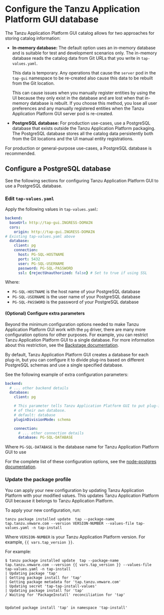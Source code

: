 # Configure the Tanzu Application Platform GUI database

The Tanzu Application Platform GUI catalog allows for two approaches for storing catalog information:

- **In-memory database:**
  The default option uses an in-memory database and is suitable for test and development scenarios only.
  The in-memory database reads the catalog data from Git URLs that you write in `tap-values.yaml`.

  This data is temporary. Any operations that cause the `server` pod in the `tap-gui` namespace
  to be re-created also cause this data to be rebuilt from the Git location.

  This can cause issues when you manually register entities by using the UI because they only exist
  in the database and are lost when that in-memory database is rebuilt.
  If you choose this method, you lose all user preferences and any manually registered entities when
  the Tanzu Application Platform GUI server pod is re-created.

- **PostgreSQL database:**
  For production use-cases, use a PostgreSQL database that exists outside the
  Tanzu Application Platform packaging.
  The PostgreSQL database stores all the catalog data persistently both from the Git locations and
  the UI manual entity registrations.

For production or general-purpose use-cases, a PostgreSQL database is recommended.

## <a id="config-postgresql"></a> Configure a PostgreSQL database

See the following sections for configuring Tanzu Application Platform GUI to use a PostgreSQL database.

### <a id="postgresql-edit-values"></a> Edit `tap-values.yaml`

Apply the following values in `tap-values.yaml`:

```yaml
backend:
  baseUrl: http://tap-gui.INGRESS-DOMAIN
  cors:
    origin: http://tap-gui.INGRESS-DOMAIN
# Existing tap-values.yaml above
  database:
    client: pg
    connection:
      host: PG-SQL-HOSTNAME
      port: 5432
      user: PG-SQL-USERNAME
      password: PG-SQL-PASSWORD
      ssl: {rejectUnauthorized: false} # Set to true if using SSL
```

Where:

- `PG-SQL-HOSTNAME` is the host name of your PostgreSQL database
- `PG-SQL-USERNAME` is the user name of your PostgreSQL database
- `PG-SQL-PASSWORD` is the password of your PostgreSQL database

#### <a id="config-extras"></a> (Optional) Configure extra parameters

Beyond the minimum configuration options needed to make Tanzu Application Platform GUI work with the
`pg` driver, there are many more configuration options for other purposes.
For example, you can restrict Tanzu Application Platform GUI to a single database.
For more information about this restriction, see the
[Backstage documentation](https://backstage.io/docs/tutorials/switching-sqlite-postgres#using-a-single-database).

By default, Tanzu Application Platform GUI creates a database for each plug-in, but you can configure
it to divide plug-ins based on different PostgreSQL schemas and use a single specified database.

See the following example of extra configuration parameters:

```yaml
backend:
  # ... other backend details
  database:
    client: pg

    # This parameter tells Tanzu Application Platform GUI to put plug-ins in their own schema instead
    # of their own database.
    # default: database
    pluginDivisionMode: schema

    connection:
      # ... other connection details
      database: PG-SQL-DATABASE
```

Where `PG-SQL-DATABASE` is the database name for Tanzu Application Platform GUI to use

For the complete list of these configuration options, see the
[node-postgres documentation](https://node-postgres.com/api/client).

### <a id="update-package-profile"></a> Update the package profile

You can apply your new configuration by updating Tanzu Application Platform with your modified values.
This updates Tanzu Application Platform GUI because it belongs to Tanzu Application Platform.

To apply your new configuration, run:

```console
tanzu package installed update  tap --package-name tap.tanzu.vmware.com --version VERSION-NUMBER --values-file tap-values.yaml -n tap-install
```

Where `VERSION-NUMBER` is your Tanzu Application Platform version. For example, `{{ vars.tap_version }}`.

For example:

```console
$ tanzu package installed update  tap --package-name tap.tanzu.vmware.com --version {{ vars.tap_version }} --values-file tap-values.yaml -n tap-install
| Updating package 'tap'
| Getting package install for 'tap'
| Getting package metadata for 'tap.tanzu.vmware.com'
| Updating secret 'tap-tap-install-values'
| Updating package install for 'tap'
/ Waiting for 'PackageInstall' reconciliation for 'tap'


Updated package install 'tap' in namespace 'tap-install'
```
